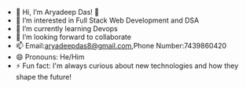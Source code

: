 - 👋 Hi, I’m  Aryadeep Das! 👋
- 👀 I’m interested in Full Stack Web Development and DSA
- 🌱 I’m currently learning Devops
- 💞️ I’m looking forward to collaborate 
- 📫 Email:aryadeepdas8@gmail.com,Phone Number:7439860420
- 😄 Pronouns: He/Him
- ⚡ Fun fact: I'm always curious about new technologies and how they shape the future!
